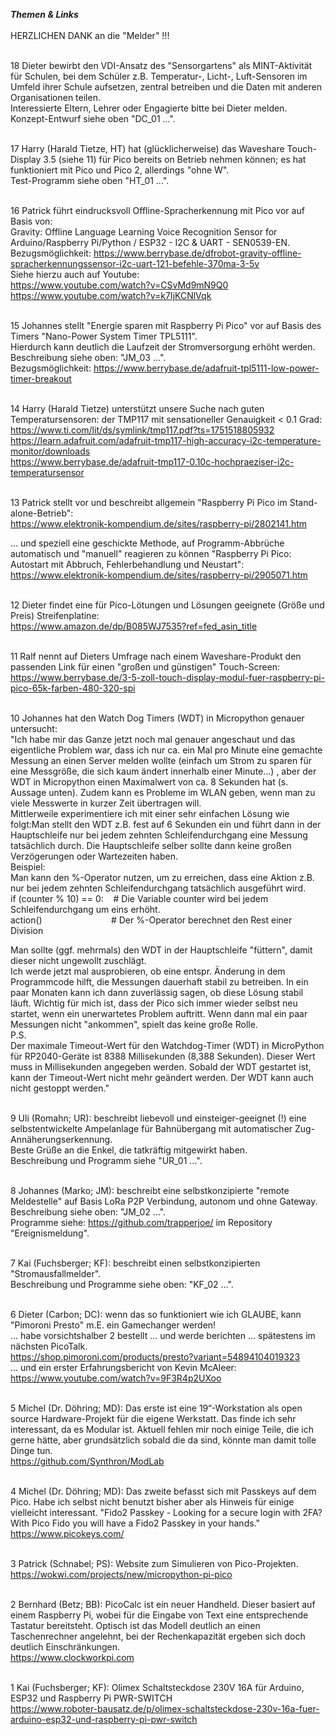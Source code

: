 ***Themen & Links*** <br><br>
HERZLICHEN DANK an die "Melder" !!! <br><br>

18  Dieter bewirbt den VDI-Ansatz des "Sensorgartens" als MINT-Aktivität für Schulen, bei dem Schüler z.B. Temperatur-, Licht-, Luft-Sensoren im Umfeld ihrer Schule aufsetzen, zentral betreiben und die Daten mit anderen Organisationen teilen.<br>
Interessierte Eltern, Lehrer oder Engagierte bitte bei Dieter melden.
Konzept-Entwurf siehe oben "DC_01 ...".<br><br>

17  Harry (Harald Tietze, HT) hat (glücklicherweise) das Waveshare Touch-Display 3.5 (siehe 11) für Pico bereits on Betrieb nehmen können; es hat funktioniert mit Pico und Pico 2, allerdings "ohne W".<br>
Test-Programm siehe oben "HT_01 ...".<br><br>

16  Patrick führt eindrucksvoll Offline-Spracherkennung mit Pico vor auf Basis von:<br>
Gravity: Offline Language Learning Voice Recognition Sensor for Arduino/Raspberry Pi/Python / ESP32 - I2C & UART - SEN0539-EN.<br>
Bezugsmöglichkeit:  https://www.berrybase.de/dfrobot-gravity-offline-spracherkennungssensor-i2c-uart-121-befehle-370ma-3-5v<br>
Siehe hierzu auch auf Youtube:<br>
https://www.youtube.com/watch?v=CSvMd9mN9Q0<br>
https://www.youtube.com/watch?v=k7IjKCNlVqk<br><br>

15  Johannes stellt "Energie sparen mit Raspberry Pi Pico" vor auf Basis des Timers "Nano-Power System Timer TPL5111".<br>
Hierdurch kann deutlich die Laufzeit der Stromversorgung erhöht werden.<br>
Beschreibung siehe oben: "JM_03 ...".<br>
Bezugsmöglichkeit:  https://www.berrybase.de/adafruit-tpl5111-low-power-timer-breakout<br> <br>

14  Harry (Harald Tietze) unterstützt unsere Suche nach guten Temperatursensoren: der TMP117 mit sensationeller Genauigkeit < 0.1 Grad:<br>
https://www.ti.com/lit/ds/symlink/tmp117.pdf?ts=1751518805932<br>
https://learn.adafruit.com/adafruit-tmp117-high-accuracy-i2c-temperature-monitor/downloads<br>
https://www.berrybase.de/adafruit-tmp117-0.10c-hochpraeziser-i2c-temperatursensor
<br><br>

13  Patrick stellt vor und beschreibt allgemein "Raspberry Pi Pico im Stand-alone-Betrieb":<br>
https://www.elektronik-kompendium.de/sites/raspberry-pi/2802141.htm<br>

... und speziell eine geschickte Methode, auf Programm-Abbrüche automatisch und "manuell" reagieren zu können "Raspberry Pi Pico: Autostart mit Abbruch, Fehlerbehandlung und Neustart":<br>
https://www.elektronik-kompendium.de/sites/raspberry-pi/2905071.htm
<br><br>

12  Dieter findet eine für Pico-Lötungen und Lösungen geeignete (Größe und Preis) Streifenplatine:<br>
https://www.amazon.de/dp/B085WJ7535?ref=fed_asin_title
<br><br>

11  Ralf nennt auf Dieters Umfrage nach einem Waveshare-Produkt den passenden Link für einen "großen und günstigen" Touch-Screen:<br>
https://www.berrybase.de/3-5-zoll-touch-display-modul-fuer-raspberry-pi-pico-65k-farben-480-320-spi
<br><br>

10  Johannes hat den Watch Dog Timers (WDT) in Micropython genauer untersucht:<br>
"Ich habe mir das Ganze jetzt noch mal genauer angeschaut und das eigentliche Problem war, dass ich nur ca. ein Mal pro Minute eine gemachte Messung an einen Server melden wollte (einfach um Strom zu sparen für eine Messgröße, die  sich kaum ändert innerhalb einer Minute...) , aber der WDT in Micropython einen Maximalwert von ca. 8 Sekunden hat (s. Aussage unten). Zudem kann es Probleme im WLAN geben, wenn man zu viele Messwerte in kurzer Zeit übertragen will.<br> 
Mittlerweile experimentiere ich mit einer sehr einfachen Lösung wie folgt:Man stellt den WDT z.B. fest auf 6 Sekunden ein und führt dann in der Hauptschleife nur bei  jedem zehnten Schleifendurchgang eine Messung tatsächlich durch. Die Hauptschleife selber sollte dann keine großen Verzögerungen oder Wartezeiten haben.  
Beispiel:<br>
Man kann den %-Operator nutzen, um zu erreichen, dass eine Aktion z.B. nur bei jedem zehnten Schleifendurchgang tatsächlich ausgeführt wird.  
if (counter % 10)  == 0: &nbsp;&nbsp; # Die Variable counter wird  bei jedem Schleifendurchgang um eins erhöht.<br>
action() &nbsp;&nbsp;&nbsp;&nbsp;&nbsp;&nbsp;&nbsp;&nbsp;&nbsp;&nbsp;&nbsp;&nbsp;&nbsp;&nbsp;&nbsp;&nbsp;&nbsp;&nbsp;&nbsp;&nbsp;&nbsp;&nbsp;&nbsp;&nbsp;&nbsp;&nbsp;  #  Der %-Operator berechnet den Rest einer Division<br>

Man sollte (ggf. mehrmals) den WDT in der Hauptschleife "füttern", damit dieser nicht ungewollt zuschlägt. <br>
Ich werde jetzt mal  ausprobieren, ob eine entspr. Änderung in dem Programmcode hilft, die Messungen dauerhaft stabil zu betreiben. In ein paar Monaten kann ich dann zuverlässig sagen, ob diese Lösung stabil läuft. Wichtig für mich ist, dass der Pico sich immer wieder selbst neu startet, wenn ein unerwartetes Problem auftritt. Wenn dann mal ein paar Messungen nicht "ankommen", spielt das keine große Rolle. <br>
P.S.<br> 
Der maximale Timeout-Wert für den Watchdog-Timer (WDT) in MicroPython für RP2040-Geräte ist 8388 Millisekunden (8,388 Sekunden). Dieser Wert muss in Millisekunden angegeben werden. Sobald der WDT gestartet ist, kann der Timeout-Wert nicht mehr geändert werden. Der WDT kann auch nicht gestoppt werden."<br> <br>

9  Uli (Romahn; UR): beschreibt liebevoll und einsteiger-geeignet (!) eine selbstentwickelte Ampelanlage für Bahnübergang mit automatischer Zug-Annäherungserkennung.<br>
Beste Grüße an die Enkel, die tatkräftig mitgewirkt haben.<br>
Beschreibung und Programm siehe "UR_01 ...".<br> <br>

8  Johannes (Marko; JM): beschreibt eine selbstkonzipierte "remote Meldestelle" auf Basis LoRa P2P Verbindung, autonom und ohne Gateway.<br>
Beschreibung siehe oben: "JM_02 ...".<br>
Programme siehe: https://github.com/trapperjoe/  im Repository "Ereignismeldung".<br> <br>

7  Kai (Fuchsberger; KF): beschreibt einen selbstkonzipierten "Stromausfallmelder".<br>
Beschreibung und Programme siehe oben: "KF_02 ...".<br> <br>

6  Dieter (Carbon; DC): wenn das so funktioniert wie ich GLAUBE, kann "Pimoroni Presto" m.E. ein Gamechanger werden! <br>
... habe vorsichtshalber 2 bestellt ... und werde berichten ... spätestens im nächsten PicoTalk. <br>
https://shop.pimoroni.com/products/presto?variant=54894104019323 <br>
... und ein erster Erfahrungsbericht von Kevin McAleer: <br>
https://www.youtube.com/watch?v=9F3R4p2UXoo <br> <br>

5  Michel (Dr. Döhring; MD): Das erste ist eine 19“-Workstation als open source Hardware-Projekt für die eigene Werkstatt. Das finde ich sehr interessant, da es Modular ist. Aktuell fehlen mir noch einige Teile, die ich gerne hätte, aber grundsätzlich sobald die da sind, könnte man damit tolle Dinge tun. <br>
https://github.com/Synthron/ModLab <br><br>

4  Michel (Dr. Döhring; MD): Das zweite befasst sich mit Passkeys auf dem Pico. Habe ich selbst nicht benutzt bisher aber als Hinweis für einige vielleicht interessant.
"Fido2 Passkey - Looking for a secure login with 2FA? With Pico Fido you will have a Fido2 Passkey in your hands." <br>
https://www.picokeys.com/ <br><br>

3  Patrick (Schnabel; PS): Website zum Simulieren von Pico-Projekten. <br>
https://wokwi.com/projects/new/micropython-pi-pico <br><br>

2  Bernhard (Betz; BB): PicoCalc ist ein neuer Handheld. Dieser basiert auf einem Raspberry Pi, wobei für die Eingabe von Text eine entsprechende Tastatur bereitsteht.
Optisch ist das Modell deutlich an einen Taschenrechner angelehnt, bei der Rechenkapazität ergeben sich doch deutlich Einschränkungen.  <br>
https://www.clockworkpi.com  <br><br>

1  Kai (Fuchsberger; KF): Olimex Schaltsteckdose 230V 16A für Arduino, ESP32 und Raspberry Pi PWR-SWITCH <br>
https://www.roboter-bausatz.de/p/olimex-schaltsteckdose-230v-16a-fuer-arduino-esp32-und-raspberry-pi-pwr-switch <br><br>

